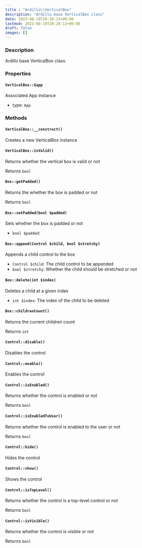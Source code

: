 ```yaml
---
title : "Ardillo\\VerticalBox"
description: "Ardillo base VerticalBox class"
date: 2023-08-19T20:20:13+00:00
lastmod: 2023-08-19T20:20:13+00:00
draft: false
images: []
---
```

### Description

Ardillo base VerticalBox class.

### Properties

#### `VerticalBox::$app`

Associated App instance

 * type: `App`



### Methods

#### `VerticalBox::__construct()`

Creates a new VerticalBox instance



#### `VerticalBox::isValid()`

Returns whether the vertical box is valid or not


Returns `bool`



#### `Box::getPadded()`

Returns the whether the box is padded or not


Returns `bool`



#### `Box::setPadded(bool $padded)`

Sets whether the box is padded or not

 * `bool $padded`: 


#### `Box::append(Control $child, bool $stretchy)`

Appends a child control to the box

 * `Control $child`: The child control to be appended
 * `bool $stretchy`: Whether the child should be stretched or not


#### `Box::delete(int $index)`

Deletes a child at a given index

 * `int $index`: The index of the child to be deleted


#### `Box::childrenCount()`

Returns the current children count


Returns `int`



#### `Control::disable()`

Disables the control



#### `Control::enable()`

Enables the control



#### `Control::isEnabled()`

Returns whether the control is enabled or not


Returns `bool`



#### `Control::isEnabledToUser()`

Returns whether the control is enabled to the user or not


Returns `bool`



#### `Control::hide()`

Hides the control



#### `Control::show()`

Shows the control



#### `Control::isTopLevel()`

Returns whether the control is a top-level control or not


Returns `bool`



#### `Control::isVisible()`

Returns whether the control is visible or not


Returns `bool`



